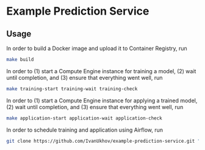 # Example Prediction Service

## Usage

In order to build a Docker image and upload it to Container Registry, run

```bash
make build
```

In order to (1) start a Compute Engine instance for training a model, (2) wait
until completion, and (3) ensure that everything went well, run

```bash
make training-start training-wait training-check
```

In order to (1) start a Compute Engine instance for applying a trained model,
(2) wait until completion, and (3) ensure that everything went well, run

```bash
make application-start application-wait application-check
```

In order to schedule training and application using Airflow, run

```bash
git clone https://github.com/IvanUkhov/example-prediction-service.git "${AIRFLOW_HOME}/dags"
```
